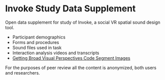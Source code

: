 # Invoke Study Data Supplement

Open data supplement for study of Invoke, a social VR spatial sound design tool.

+ Participant demographics
+ Forms and procedures
+ Sound files used in task
+ Interaction analysis videos and transcripts
+ <a href="https://Adjuvant.github.io/invoke-data/broad-visual-perspectives.html" title="Getting Broad Visual Perspectives Code Segment Images">Getting Broad Visual Perspectives Code Segment Images</a>

For the purposes of peer review all the content is anonymized, both users and researchers.
